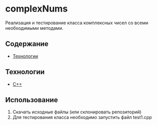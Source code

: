 ﻿# complexNums
 
Реализация и тестирование класса комплексных чисел со всеми необходимыми методами.

## Содержание
- [Технологии](#технологии)

## Технологии
- [С++](https://cplusplus.com/)

## Использование
1. Скачать исходные файлы (или склонировать репозиторий)
2. Для тестирования класса необходимо запустить файл test1.cpp
